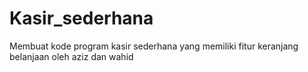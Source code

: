 # Kasir_sederhana
Membuat kode program kasir sederhana yang memiliki fitur keranjang belanjaan oleh aziz dan wahid
